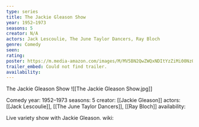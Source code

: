 ```yaml
---
type: series
title: The Jackie Gleason Show
year: 1952–1973
seasons: 5
creator: N/A
actors: Jack Lescoulie, The June Taylor Dancers, Ray Bloch
genre: Comedy
seen:
rating: 
poster: https://m.media-amazon.com/images/M/MV5BN2QwZWQxNDItYzZiMi00NzQ5LWIwZGYtNzJhYzI3ZWIwODc5XkEyXkFqcGdeQXVyNTM3MDMyMDQ@._V1_SX300.jpg
trailer_embed: Could not find trailer.
availability:
---
```

The Jackie Gleason Show
![[The Jackie Gleason Show.jpg]]

Comedy
year: 1952–1973
seasons: 5
creator: [[Jackie Gleason]]
actors: [[Jack Lescoulie]], [[The June Taylor Dancers]], [[Ray Bloch]]
availability:

Live variety show with Jackie Gleason.
wiki: 


